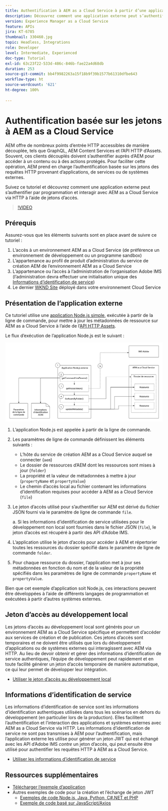 ```yaml
---
title: Authentification à AEM as a Cloud Service à partir d’une application externe
description: Découvrez comment une application externe peut s’authentifier et interagir par programmation avec AEM as a Cloud Service via HTTP à l’aide de jetons d’accès au développement local et d’informations d’identification de service.
version: Experience Manager as a Cloud Service
feature: APIs
jira: KT-6785
thumbnail: 330460.jpg
topic: Headless, Integrations
role: Developer
level: Intermediate, Experienced
doc-type: Tutorial
exl-id: 63c23f22-533d-486c-846b-fae22a4d68db
duration: 253
source-git-commit: bb4f9982263a15f18b9f39b1577b61310dfbe643
workflow-type: ht
source-wordcount: '621'
ht-degree: 100%

---
```


# Authentification basée sur les jetons à AEM as a Cloud Service

AEM offre de nombreux points d’entrée HTTP accessibles de manière découplée, tels que GraphQL, AEM Content Services et l’API HTTP d’Assets. Souvent, ces clients découplés doivent s’authentifier auprès d’AEM pour accéder à un contenu ou à des actions protégés. Pour faciliter cette opération, AEM prend en charge l’authentification basée sur les jetons des requêtes HTTP provenant d’applications, de services ou de systèmes externes.

Suivez ce tutoriel et découvrez comment une application externe peut s’authentifier par programmation et interagir avec AEM as a Cloud Service via HTTP à l’aide de jetons d’accès.

>[!VIDEO](https://video.tv.adobe.com/v/3410078?quality=12&learn=on&captions=fre_fr)

## Prérequis

Assurez-vous que les éléments suivants sont en place avant de suivre ce tutoriel :

1. L’accès à un environnement AEM as a Cloud Service (de préférence un environnement de développement ou un programme sandbox)
1. L’appartenance au profil de produit d’administration du service de création AEM de l’environnement AEM as a Cloud Service
1. L’appartenance ou l’accès à l’administration de l’organisation Adobe IMS (l’administration devra effectuer une initialisation unique des [Informations d’identification de service](./service-credentials.md))
1. Le dernier [WKND Site](https://github.com/adobe/aem-guides-wknd) déployé dans votre environnement Cloud Service

## Présentation de l’application externe

Ce tutoriel utilise une [application Node.js simple](./assets/aem-guides_token-authentication-external-application.zip), exécutée à partir de la ligne de commande, pour mettre à jour les métadonnées de ressource sur AEM as a Cloud Service à l’aide de l’[API HTTP Assets](https://experienceleague.adobe.com/docs/experience-manager-cloud-service/assets/admin/mac-api-assets.html?lang=fr).

Le flux d’exécution de l’application Node.js est le suivant :

![Application externe.](./assets/overview/external-application.png)

1. L’application Node.js est appelée à partir de la ligne de commande.
1. Les paramètres de ligne de commande définissent les éléments suivants :
   + L’hôte du service de création AEM as a Cloud Service auquel se connecter (`aem`)
   + Le dossier de ressources d’AEM dont les ressources sont mises à jour (`folder`)
   + La propriété et la valeur de métadonnées à mettre à jour (`propertyName` et `propertyValue`)
   + Le chemin d’accès local au fichier contenant les informations d’identification requises pour accéder à AEM as a Cloud Service (`file`)
1. Le jeton d’accès utilisé pour s’authentifier sur AEM est dérivé du fichier JSON fourni via le paramètre de ligne de commande `file`.

   a. Si les informations d’identification de service utilisées pour le développement non local sont fournies dans le fichier JSON (`file`), le jeton d’accès est récupéré à partir des API d’Adobe IMS.
1. L’application utilise le jeton d’accès pour accéder à AEM et répertorier toutes les ressources du dossier spécifié dans le paramètre de ligne de commande `folder`.
1. Pour chaque ressource du dossier, l’application met à jour ses métadonnées en fonction du nom et de la valeur de la propriété spécifiés dans les paramètres de ligne de commande `propertyName` et `propertyValue`.

Bien que cet exemple d’application soit Node.js, ces interactions peuvent être développées à l’aide de différents langages de programmation et exécutées à partir d’autres systèmes externes.

## Jeton d’accès au développement local

Les jetons d’accès au développement local sont générés pour un environnement AEM as a Cloud Service spécifique et permettent d’accéder aux services de création et de publication.  Ces jetons d’accès sont temporaires et ne doivent être utilisés que lors du développement d’applications ou de systèmes externes qui interagissent avec AEM via HTTP. Au lieu de devoir obtenir et gérer des informations d’identification de service authentiques, l’équipe de développement peut rapidement et en toute facilité générer un jeton d’accès temporaire de manière automatique, ce qui leur permet de développer leur intégration.

+ [Utiliser le jeton d’accès au développement local](./local-development-access-token.md)

## Informations d’identification de service

Les informations d’identification de service sont les informations d’identification authentiques utilisées dans tous les scénarios en dehors du développement (en particulier lors de la production). Elles facilitent l’authentification et l’interaction des applications et systèmes externes avec AEM as a Cloud Service via HTTP. Les informations d’identification de service ne sont pas transmises à AEM pour l’authentification, mais l’application externe les utilise pour générer un jeton JWT qui est échangé avec les API d’Adobe IMS _contre_ un jeton d’accès, qui peut ensuite être utilisé pour authentifier les requêtes HTTP à AEM as a Cloud Service.

+ [Utiliser les informations d’identification de service](./service-credentials.md)

## Ressources supplémentaires

+ [Télécharger l’exemple d’application](./assets/aem-guides_token-authentication-external-application.zip)
+ Autres exemples de code pour la création et l’échange de jeton JWT
   + [Exemples de code Node.js, Java, Python, C#.NET et PHP](https://developer.adobe.com/developer-console/docs/guides/authentication/JWT/samples)
   + [Exemple de code basé sur JavaScript/Axios](https://github.com/adobe/aemcs-api-client-lib)
